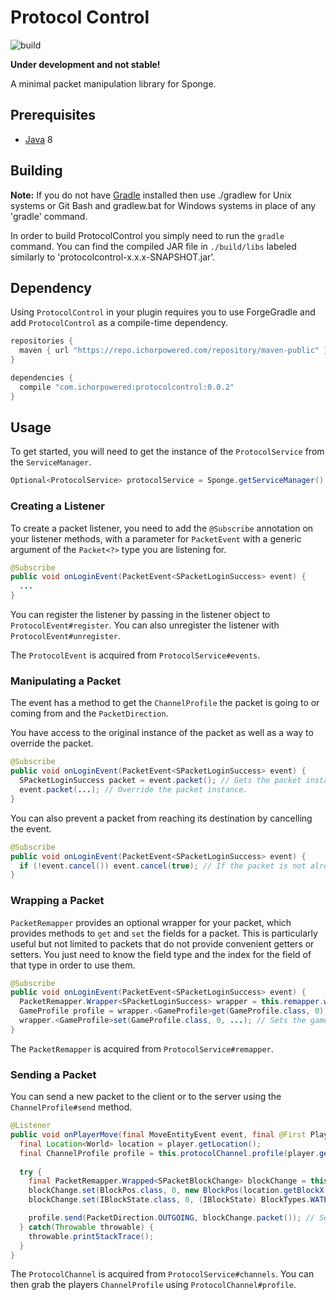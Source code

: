 Protocol Control
================
![build](https://github.com/ichorpowered/protocolcontrol/workflows/build/badge.svg)

**Under development and not stable!**

A minimal packet manipulation library for Sponge.

## Prerequisites
* [Java] 8

## Building
__Note:__ If you do not have [Gradle] installed then use ./gradlew for Unix systems or Git Bash and gradlew.bat for Windows systems in place of any 'gradle' command.

In order to build ProtocolControl you simply need to run the `gradle` command. You can find the compiled JAR file in `./build/libs` labeled similarly to 'protocolcontrol-x.x.x-SNAPSHOT.jar'.

## Dependency
Using `ProtocolControl` in your plugin requires you to use ForgeGradle and add `ProtocolControl` as a compile-time dependency.

```gradle
repositories {
  maven { url "https://repo.ichorpowered.com/repository/maven-public" }
}

dependencies {
  compile "com.ichorpowered:protocolcontrol:0.0.2"
}
```

## Usage
To get started, you will need to get the instance of the `ProtocolService` from the `ServiceManager`.

```java
Optional<ProtocolService> protocolService = Sponge.getServiceManager().provide(ProtocolService.class);
```

### Creating a Listener
To create a packet listener, you need to add the `@Subscribe` annotation on your listener methods, with a parameter for `PacketEvent` with a generic argument of the `Packet<?>` type you are listening for.

```java
@Subscribe
public void onLoginEvent(PacketEvent<SPacketLoginSuccess> event) {
  ...
}
```

You can register the listener by passing in the listener object to `ProtocolEvent#register`. You can also unregister the listener with `ProtocolEvent#unregister`.

The `ProtocolEvent` is acquired from `ProtocolService#events`.

### Manipulating a Packet
The event has a method to get the `ChannelProfile` the packet is going to or coming from and the `PacketDirection`.

You have access to the original instance of the packet as well as a way to override the packet.

```java
@Subscribe
public void onLoginEvent(PacketEvent<SPacketLoginSuccess> event) {
  SPacketLoginSuccess packet = event.packet(); // Gets the packet instance.
  event.packet(...); // Override the packet instance.
}
```

You can also prevent a packet from reaching its destination by cancelling the event.

```java
@Subscribe
public void onLoginEvent(PacketEvent<SPacketLoginSuccess> event) {
  if (!event.cancel()) event.cancel(true); // If the packet is not already cancelled, cancel it.
}
```

### Wrapping a Packet
`PacketRemapper` provides an optional wrapper for your packet, which provides methods to `get` and `set` the fields for a packet. This is particularly useful but not limited to packets that do not provide convenient getters or setters. You just need to know the field type and the index for the field of that type in order to use them.

```java
@Subscribe
public void onLoginEvent(PacketEvent<SPacketLoginSuccess> event) {
  PacketRemapper.Wrapper<SPacketLoginSuccess> wrapper = this.remapper.wrap(event.packet());
  GameProfile profile = wrapper.<GameProfile>get(GameProfile.class, 0); // Gets the game profile.
  wrapper.<GameProfile>set(GameProfile.class, 0, ...); // Sets the game profile.
}
```

The `PacketRemapper` is acquired from `ProtocolService#remapper`.

### Sending a Packet
You can send a new packet to the client or to the server using the `ChannelProfile#send` method. 

```java
@Listener
public void onPlayerMove(final MoveEntityEvent event, final @First Player player) {
  final Location<World> location = player.getLocation();
  final ChannelProfile profile = this.protocolChannel.profile(player.getUniqueId());
    
  try {
    final PacketRemapper.Wrapped<SPacketBlockChange> blockChange = this.remapper.wrap(new SPacketBlockChange());
    blockChange.set(BlockPos.class, 0, new BlockPos(location.getBlockX(), location.getBlockY(), location.getBlockZ()));
    blockChange.set(IBlockState.class, 0, (IBlockState) BlockTypes.WATER.getDefaultState());

    profile.send(PacketDirection.OUTGOING, blockChange.packet()); // Sends the block change packet to the client.
  } catch(Throwable throwable) {
    throwable.printStackTrace();
  }
}
```

The `ProtocolChannel` is acquired from `ProtocolService#channels`. You can then grab the players `ChannelProfile` using `ProtocolChannel#profile`.

[Gradle]: https://www.gradle.org/
[Java]: http://www.oracle.com/technetwork/java/javase/downloads/jdk8-downloads-2133151.html
